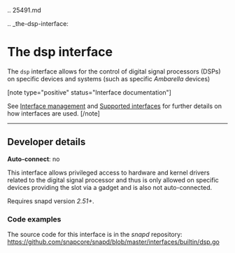.. 25491.md

.. _the-dsp-interface:

# The dsp interface

The `dsp` interface allows for the control of digital signal processors (DSPs) on specific devices and systems (such as specific _Ambarella_ devices)


[note type="positive" status="Interface documentation"]

See [Interface management](interface-management.md) and [Supported interfaces](supported-interfaces.md) for further details on how interfaces are used.
[/note]

---

<h2 id='heading--dev-details'>Developer details </h2>

**Auto-connect**: no

This interface allows privileged access to hardware and kernel drivers related to the digital signal processor and thus is only allowed on specific devices providing the slot via a gadget and is also not auto-connected.

Requires snapd version _2.51+_.

<h3 id='heading-code'>Code examples</h3>

The source code for this interface is in the *snapd* repository:
<https://github.com/snapcore/snapd/blob/master/interfaces/builtin/dsp.go>